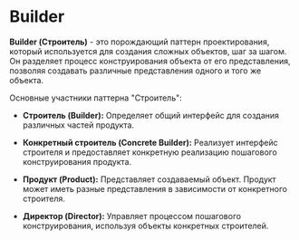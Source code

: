 # Builder

**Builder (Строитель)** - это порождающий паттерн проектирования, который используется для создания сложных объектов, шаг за шагом. Он разделяет процесс конструирования объекта от его представления, позволяя создавать различные представления одного и того же объекта.

Основные участники паттерна "Строитель":

- **Строитель (Builder):** Определяет общий интерфейс для создания различных частей продукта.

- **Конкретный строитель (Concrete Builder):** Реализует интерфейс строителя и предоставляет конкретную реализацию пошагового конструирования продукта.

- **Продукт (Product):** Представляет создаваемый объект. Продукт может иметь разные представления в зависимости от конкретного строителя.

- **Директор (Director):** Управляет процессом пошагового конструирования, используя объекты конкретных строителей.